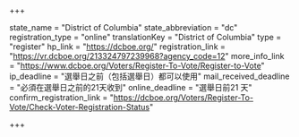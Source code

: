 +++

state_name = "District of Columbia"
state_abbreviation = "dc"
registration_type = "online"
translationKey = "District of Columbia"
type = "register"
hp_link = "https://dcboe.org/"
registration_link = "https://vr.dcboe.org/213324797239968?agency_code=12"
more_info_link = "https://www.dcboe.org/Voters/Register-To-Vote/Register-to-Vote"
ip_deadline = "選舉日之前（包括選舉日）都可以使用"
mail_received_deadline = "必須在選舉日之前的21天收到"
online_deadline = "選舉日前21 天"
confirm_registration_link = "https://dcboe.org/Voters/Register-To-Vote/Check-Voter-Registration-Status"

+++